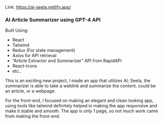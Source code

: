 Link: https://ai-seela.netlify.app/

<h3>AI Article Summarizer using GPT-4 API</h3>

Built Using:
- React
- Tailwind
- Redux (For state management)
- Axios for API retrieval
- “Article Extractor and Summarizer” API from RapidAPi
- React-Icons
- etc..

This is an exciting new project, I made an app that utilizes AI; 
Seela, the summarizer is able to take a weblink and summarize the content,
could be an article, or a webpage. 

For the front-end, I focused on making an elegant and clean looking app, 
using tools like tailwind definitely helped in making the app responsive 
and make it stable and smooth. The app is only 1 page, so not much work came 
from making the front-end. 


